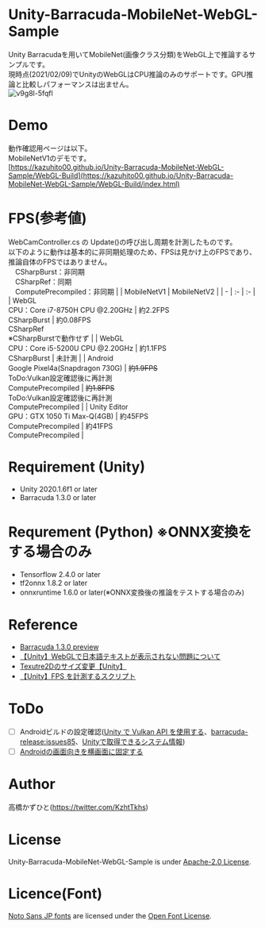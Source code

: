 # Unity-Barracuda-MobileNet-WebGL-Sample
Unity Barracudaを用いてMobileNet(画像クラス分類)をWebGL上で推論するサンプルです。<br>
現時点(2021/02/09)でUnityのWebGLはCPU推論のみのサポートです。GPU推論と比較しパフォーマンスは出ません。<br>
![v9g8l-5fqfl](https://user-images.githubusercontent.com/37477845/107378942-d1a7c480-6b2f-11eb-9e4f-ff17a466685e.gif)

# Demo
動作確認用ページは以下。<br>
MobileNetV1のデモです。<br>
[https://kazuhito00.github.io/Unity-Barracuda-MobileNet-WebGL-Sample/WebGL-Build](https://kazuhito00.github.io/Unity-Barracuda-MobileNet-WebGL-Sample/WebGL-Build/index.html)

# FPS(参考値)
WebCamController.cs の Update()の呼び出し周期を計測したものです。<br>
以下のように動作は基本的に非同期処理のため、FPSは見かけ上のFPSであり、推論自体のFPSではありません。<br>
　CSharpBurst：非同期<br>
　CSharpRef：同期<br>
　ComputePrecompiled：非同期
|  | MobileNetV1 | MobileNetV2 |
| - | :- | :- |
| WebGL<br>CPU：Core i7-8750H CPU @2.20GHz | 約2.2FPS<br>CSharpBurst | 約0.08FPS<br>CSharpRef<br>※CSharpBurstで動作せず |
| WebGL<br>CPU：Core i5-5200U CPU @2.20GHz | 約1.1FPS<br>CSharpBurst | 未計測 |
| Android<br>Google Pixel4a(Snapdragon 730G) | ~~約1.9FPS~~<br>ToDo:Vulkan設定確認後に再計測<br>ComputePrecompiled | ~~約1.8FPS~~<br>ToDo:Vulkan設定確認後に再計測<br>ComputePrecompiled |
| Unity Editor<br>GPU：GTX 1050 Ti Max-Q(4GB) | 約45FPS<br>ComputePrecompiled | 約41FPS<br>ComputePrecompiled |

# Requirement (Unity)
* Unity 2020.1.6f1 or later
* Barracuda 1.3.0 or later

# Requrement (Python) ※ONNX変換をする場合のみ
* Tensorflow 2.4.0 or later
* tf2onnx 1.8.2 or later
* onnxruntime 1.6.0 or later(※ONNX変換後の推論をテストする場合のみ)

# Reference
* [Barracuda 1.3.0 preview](https://docs.unity3d.com/Packages/com.unity.barracuda@1.3/manual/index.html)
* [【Unity】WebGLで日本語テキストが表示されない問題について](https://chiritsumo-blog.com/unity-webgl-japanese/)
* [Texutre2Dのサイズ変更【Unity】](https://kan-kikuchi.hatenablog.com/entry/TextureScale)
* [【Unity】FPS を計測するスクリプト](https://baba-s.hatenablog.com/entry/2019/05/04/220500)

# ToDo
- [ ] Androidビルドの設定確認([Unity で Vulkan API を使用する](http://nakamura001.hatenablog.com/entry/20170621/1498030760)、[barracuda-release:issues85](https://github.com/Unity-Technologies/barracuda-release/issues/85)、[Unityで取得できるシステム情報](https://qiita.com/MARQUE/items/fd08fe57cbe4e0b53aa8))
- [ ] [Androidの画面向きを横画面に固定する](https://deve-cat.com/unity-screen-rotation/)

# Author
高橋かずひと(https://twitter.com/KzhtTkhs)
 
# License 
Unity-Barracuda-MobileNet-WebGL-Sample is under [Apache-2.0 License](LICENSE).

# Licence(Font)
[Noto Sans JP fonts](https://fonts.google.com/specimen/Noto+Sans+JP) are licensed under the [Open Font License](https://scripts.sil.org/cms/scripts/page.php?site_id=nrsi&id=OFL).

